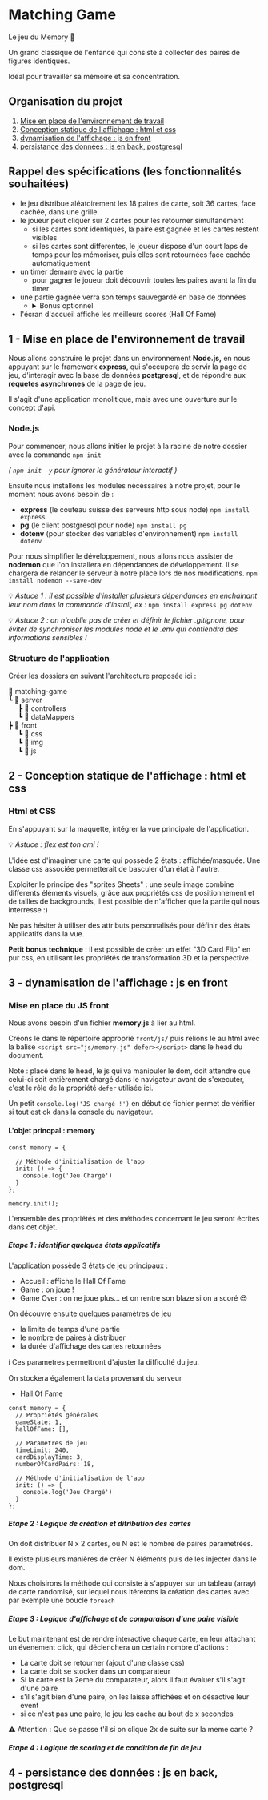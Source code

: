 # Matching Game 

Le jeu du Memory :space_invader: 

Un grand classique de l'enfance qui consiste à collecter des paires de figures identiques.

Idéal pour travailler sa mémoire et sa concentration.

## Organisation du projet

1. [Mise en place de l'environnement de travail](#1---mise-en-place-de-lenvironnement-de-travail)
2. [Conception statique de l'affichage : html et css](#2---conception-statique-de-laffichage--html-et-css)
3. [dynamisation de l'affichage : js en front](#3---dynamisation-de-laffichage--js-en-front)
4. [persistance des données : js en back, postgresql](#4---persistance-des-données--js-en-back-postgresql)

## Rappel des spécifications (les fonctionnalités souhaitées)

- le jeu distribue aléatoirement les 18 paires de carte, soit 36 cartes, face cachée, dans une grille.
- le joueur peut cliquer sur 2 cartes pour les retourner simultanément
    - si les cartes sont identiques, la paire est gagnée et les cartes restent visibles
    - si les cartes sont differentes, le joueur dispose d'un court laps de temps pour les mémoriser, puis elles sont retournées face cachée automatiquement
- un timer demarre avec la partie
    - pour gagner le joueur doit découvrir toutes les paires avant la fin du timer
- une partie gagnée verra son temps sauvegardé en base de données
    - <details>
        <summary>Bonus optionnel</summary>
        le joueur gagnant peut fournir son nom pour immortaliser sa performance ! :v:
    </details>
- l'écran d'accueil affiche les meilleurs scores (Hall Of Fame)

## 1 - Mise en place de l'environnement de travail
Nous allons construire le projet dans un environnement **Node.js,** en nous appuyant sur le framework **express**, qui s'occupera de servir la page de jeu, d'interagir avec la base de données **postgresql**, et de répondre aux **requetes asynchrones** de la page de jeu.

Il s'agit d'une application monolitique, mais avec une ouverture sur le concept d'api.

### Node.js
Pour commencer, nous allons initier le projet à la racine de notre dossier avec la commande `npm init`

*( `npm init -y` pour ignorer le générateur interactif )*

Ensuite nous installons les modules nécéssaires à notre projet, pour le moment nous avons besoin de :
- **express** (le couteau suisse des serveurs http sous node) `npm install express`
- **pg** (le client postgresql pour node) `npm install pg`
- **dotenv** (pour stocker des variables d'environnement) `npm install dotenv`

Pour nous simplifier le développement, nous allons nous assister de **nodemon** que l'on installera en dépendances de développement. Il se chargera de relancer le serveur à notre place lors de nos modifications. `npm install nodemon --save-dev`

:bulb: *Astuce 1 : il est possible d'installer plusieurs dépendances en enchainant leur nom dans la commande d'install, ex :* `npm install express pg dotenv`

:bulb: *Astuce 2 : on n'oublie pas de créer et définir le fichier .gitignore, pour éviter de synchroniser les modules node et le .env qui contiendra des informations sensibles !*

### Structure de l'application
Créer les dossiers en suivant l'architecture proposée ici :

📁 matching-game \
┗ 📁 server \
&nbsp;&nbsp;&nbsp;&nbsp;&nbsp;┣ 📁 controllers \
&nbsp;&nbsp;&nbsp;&nbsp;&nbsp;┗ 📁 dataMappers \
┣ 📁 front \
&nbsp;&nbsp;&nbsp;&nbsp;&nbsp;┗ 📁 css \
&nbsp;&nbsp;&nbsp;&nbsp;&nbsp;┗ 📁 img \
&nbsp;&nbsp;&nbsp;&nbsp;&nbsp;┗ 📁 js



## 2 - Conception statique de l'affichage : html et css

### Html et CSS
En s'appuyant sur la maquette, intégrer la vue principale de l'application.

:bulb: *Astuce  : flex est ton ami !*

L'idée est d'imaginer une carte qui possède 2 états : affichée/masquée. Une classe css associée permetterait de basculer d'un état à l'autre.

Exploiter le principe des "sprites Sheets" : une seule image combine differents éléments visuels, grâce aux propriétés css de positionnement et de tailles de backgrounds, il est possible de n'afficher que la partie qui nous interresse :)

Ne pas hésiter à utiliser des attributs personnalisés pour définir des états applicatifs dans la vue.

**Petit bonus technique** : il est possible de créer un effet "3D Card Flip" en pur css, en utilisant les propriétés de transformation 3D et la perspective.

## 3 - dynamisation de l'affichage : js en front

### Mise en place du JS front

Nous avons besoin d'un fichier **memory.js** à lier au html.

Créons le dans le répertoire approprié `front/js/` puis relions le au html avec la balise `<script src="js/memory.js" defer></script>` dans le head du document.

Note : placé dans le head, le js qui va manipuler le dom, doit attendre que celui-ci soit entièrement chargé dans le navigateur avant de s'executer, c'est le rôle de la propriété `defer` utilisée ici.

Un petit `console.log('JS chargé !')` en début de fichier permet de vérifier si tout est ok dans la console du navigateur.

#### L'objet princpal : **memory**

```JS
const memory = {

  // Méthode d'initialisation de l'app
  init: () => {
    console.log('Jeu Chargé')
  }
};

memory.init();
```

L'ensemble des propriétés et des méthodes concernant le jeu seront écrites dans cet objet.

##### Etape 1 : identifier quelques états applicatifs

L'application possède 3 états de jeu principaux : 
- Accueil : affiche le Hall Of Fame
- Game : on joue !
- Game Over : on ne joue plus... et on rentre son blaze si on a scoré :sunglasses:

On découvre ensuite quelques paramètres de jeu
- la limite de temps d'une partie
- le nombre de paires à distribuer
- la durée d'affichage des cartes retournées

:information_source: Ces parametres permettront d'ajuster la difficulté du jeu.

On stockera également la data provenant du serveur
- Hall Of Fame

```JS
const memory = {
  // Propriétés générales
  gameState: 1, 
  hallOfFame: [], 

  // Parametres de jeu
  timeLimit: 240,
  cardDisplayTime: 3,
  numberOfCardPairs: 18, 

  // Méthode d'initialisation de l'app
  init: () => {
    console.log('Jeu Chargé')
  }
};
```

##### Etape 2 : Logique de création et ditribution des cartes

On doit distribuer N x 2 cartes, ou N est le nombre de paires parametrées.

Il existe plusieurs manières de créer N éléments puis de les injecter dans le dom.

Nous choisirons la méthode qui consiste à s'appuyer sur un tableau (array) de carte randomisé, sur lequel nous itérerons la création des cartes avec par exemple une boucle `foreach`

##### Etape 3 : Logique d'affichage et de comparaison d'une paire visible

Le but maintenant est de rendre interactive chaque carte, en leur attachant un évenement click, qui déclenchera un certain nombre d'actions :
- La carte doit se retourner (ajout d'une classe css)
- La carte doit se stocker dans un comparateur
- Si la carte est la 2eme du comparateur, alors il faut évaluer s'il s'agit d'une paire
- s'il s'agit bien d'une paire, on les laisse affichées et on désactive leur event
- si ce n'est pas une paire, le jeu les cache au bout de x secondes

:warning: Attention : Que se passe t'il si on clique 2x de suite sur la meme carte ?

##### Etape 4 : Logique de scoring et de condition de fin de jeu



## 4 - persistance des données : js en back, postgresql

